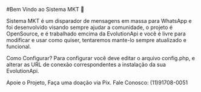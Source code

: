 #Bem Vindo ao Sistema MKT 🎉

Sistema MKT é um disparador de mensagens em massa para WhatsApp e foi desenvolvido visando sempre ajudar a comunidade, o projeto é OpenSource, e é trabalhado emcima da EvolutionApi e você é livre para modificar e usar como quiser, tentaremos mante-lo sempre atualizado e funcional.

Como Configurar? Para configurar você deve editar o arquivo config.php, e alterar as URL de conexão correspondentes a instalação da sua EvolutionApi.

Apoie o Projeto, Faça uma doação via Pix. Fale Conosco: (11)91708-0051